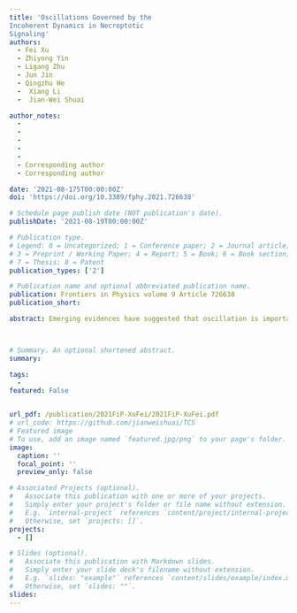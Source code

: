 ```yaml
---
title: 'Oscillations Governed by the
Incoherent Dynamics in Necroptotic
Signaling'
authors:
  - Fei Xu
  - Zhiyong Yin
  - Ligang Zhu
  - Jun Jin
  - Qingzhu He
  -  Xiang Li
  -  Jian-Wei Shuai

author_notes:
  - 
  - 
  - 
  - 
  - 
  - Corresponding author
  - Corresponding author

date: '2021-08-175T00:00:00Z'
doi: 'https://doi.org/10.3389/fphy.2021.726638'

# Schedule page publish date (NOT publication's date).
publishDate: '2021-08-19T00:00:00Z'

# Publication type.
# Legend: 0 = Uncategorized; 1 = Conference paper; 2 = Journal article;
# 3 = Preprint / Working Paper; 4 = Report; 5 = Book; 6 = Book section;
# 7 = Thesis; 8 = Patent
publication_types: ['2']

# Publication name and optional abbreviated publication name.
publication: Frontiers in Physics volume 9 Article 726638
publication_short: 

abstract: Emerging evidences have suggested that oscillation is important for the induction of cell death. However, whether and how oscillation behavior is involved and required for necroptosis remain elusive. To address this question, a minimal necroptotic circuit is proposed based on the CNS pathway. Stochastic parameter analysis demonstrates that the essential structure for oscillation of the CNS circuit is constituted by a paradoxical component embedded with positive feedback among the three protein nodes, i.e., RIP1,caspase-8, and RIP3. Distribution characteristics of all parameters in the CNS circuit with stable oscillation are investigated as well, and a unidirectional bias with fast and slow dynamics that are required for high occurrence probability of oscillation is identified. Four types of oscillation behaviors are classified and their robustness is further explored,implying that the fast oscillation behavior is more robust than the slow behavior. In addition, bifurcation analysis and landscape approach are employed to study stochastic dynamics and global stability of the circuit oscillations, revealing the possible switching strategies among different behaviors. Taken together, our study provides a natural and physical bases for understanding the occurrence of oscillations in the necroptotic network, advancing our knowledge of oscillations in regulating the various cell death signaling.



# Summary. An optional shortened abstract.
summary: 

tags:
  - 
featured: False


url_pdf: /publication/2021FiP-XuFei/2021FiP-XuFei.pdf
# url_code: https://github.com/jianweishuai/TCS
# Featured image
# To use, add an image named `featured.jpg/png` to your page's folder.
image:
  caption: ''
  focal_point: ''
  preview_only: false

# Associated Projects (optional).
#   Associate this publication with one or more of your projects.
#   Simply enter your project's folder or file name without extension.
#   E.g. `internal-project` references `content/project/internal-project/index.md`.
#   Otherwise, set `projects: []`.
projects:
  - []

# Slides (optional).
#   Associate this publication with Markdown slides.
#   Simply enter your slide deck's filename without extension.
#   E.g. `slides: "example"` references `content/slides/example/index.md`.
#   Otherwise, set `slides: ""`.
slides:
---
```



